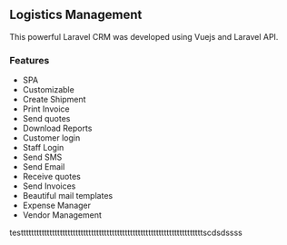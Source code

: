 ## Logistics Management

This powerful Laravel CRM was developed using Vuejs and Laravel API.

### Features

+ SPA
+ Customizable
+ Create Shipment
+ Print Invoice
+ Send quotes
+ Download Reports
+ Customer login
+ Staff Login
+ Send SMS
+ Send Email
+ Receive quotes
+ Send Invoices
+ Beautiful mail templates
+ Expense Manager
+ Vendor Management

testtttttttttttttttttttttttttttttttttttttttttttttttttttttttttttttttttttttscdsdssss
